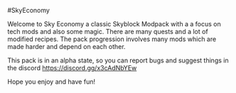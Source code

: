 #SkyEconomy

Welcome to Sky Economy a classic Skyblock Modpack with a a focus on tech mods and also some magic.
There are many quests and a lot of modified recipes. The pack progression involves many mods which are made harder and depend on each other.

This pack is in an alpha state, so you can report bugs and suggest things in the discord
https://discord.gg/x3cAdNbYEw

Hope you enjoy and have fun!
